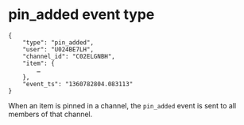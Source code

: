 # pin_added event type

	{
		"type": "pin_added",
		"user": "U024BE7LH",
		"channel_id": "C02ELGNBH",
		"item": {
			…
		},
		"event_ts": "1360782804.083113"
	}

When an item is pinned in a channel, the `pin_added` event is sent to all members of that channel.
